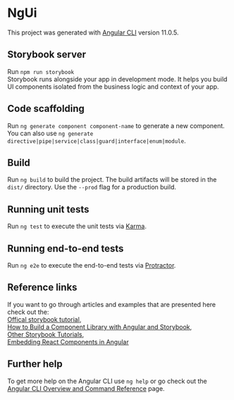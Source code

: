 # NgUi

This project was generated with [Angular CLI](https://github.com/angular/angular-cli) version 11.0.5.

## Storybook server

Run `npm run storybook`<br />
Storybook runs alongside your app in development mode. It helps you build UI components isolated from the business logic and context of your app.

## Code scaffolding

Run `ng generate component component-name` to generate a new component. You can also use `ng generate directive|pipe|service|class|guard|interface|enum|module`.

## Build

Run `ng build` to build the project. The build artifacts will be stored in the `dist/` directory. Use the `--prod` flag for a production build.

## Running unit tests

Run `ng test` to execute the unit tests via [Karma](https://karma-runner.github.io).

## Running end-to-end tests

Run `ng e2e` to execute the end-to-end tests via [Protractor](http://www.protractortest.org/).

## Reference links

If you want to go through articles and examples that are presented here check out the:<br /> 
[Offical storybook tutorial](https://storybook.js.org/tutorials/intro-to-storybook/angular/en/get-started/),<br /> 
[How to Build a Component Library with Angular and Storybook](https://indepth.dev/posts/1041/how-to-build-a-component-library-with-angular-and-storybook),<br /> 
[Other Storybook Tutorials](https://storybook.js.org/tutorials/),<br />
[Embedding React Components in Angular](https://medium.com/@zacky_14189/embedding-react-components-in-angular-the-easy-way-60f796b68aef)

## Further help

To get more help on the Angular CLI use `ng help` or go check out the [Angular CLI Overview and Command Reference](https://angular.io/cli) page.

